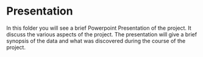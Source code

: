 
# Presentation
In this folder you will see a brief Powerpoint Presentation of the project. It discuss the various aspects of the project.  The presentation will give a brief synopsis of the data and what was discovered during the course of the project.
